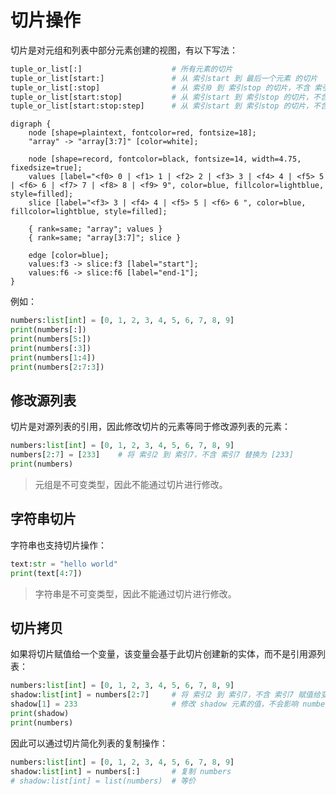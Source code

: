 # 切片操作

切片是对元组和列表中部分元素创建的视图，有以下写法：  

```python
tuple_or_list[:]                    # 所有元素的切片
tuple_or_list[start:]               # 从 索引start 到 最后一个元素 的切片
tuple_or_list[:stop]                # 从 索引0 到 索引stop 的切片，不含 索引stop
tuple_or_list[start:stop]           # 从 索引start 到 索引stop 的切片，不含 索引stop
tuple_or_list[start:stop:step]      # 从 索引start 到 索引stop 的切片，不含 索引stop，步长为 step
```

```graphviz
digraph {
    node [shape=plaintext, fontcolor=red, fontsize=18];
    "array" -> "array[3:7]" [color=white];

    node [shape=record, fontcolor=black, fontsize=14, width=4.75, fixedsize=true];
    values [label="<f0> 0 | <f1> 1 | <f2> 2 | <f3> 3 | <f4> 4 | <f5> 5 | <f6> 6 | <f7> 7 | <f8> 8 | <f9> 9", color=blue, fillcolor=lightblue, style=filled];
    slice [label="<f3> 3 | <f4> 4 | <f5> 5 | <f6> 6 ", color=blue, fillcolor=lightblue, style=filled];

    { rank=same; "array"; values }
    { rank=same; "array[3:7]"; slice }

    edge [color=blue];
    values:f3 -> slice:f3 [label="start"];
    values:f6 -> slice:f6 [label="end-1"];
}
```

例如：  

```python shift
numbers:list[int] = [0, 1, 2, 3, 4, 5, 6, 7, 8, 9]
print(numbers[:])
print(numbers[5:])
print(numbers[:3])
print(numbers[1:4])
print(numbers[2:7:3])
```

## 修改源列表

切片是对源列表的引用，因此修改切片的元素等同于修改源列表的元素：

```python shift
numbers:list[int] = [0, 1, 2, 3, 4, 5, 6, 7, 8, 9]
numbers[2:7] = [233]    # 将 索引2 到 索引7，不含 索引7 替换为 [233]
print(numbers)
```

> 元组是不可变类型，因此不能通过切片进行修改。

## 字符串切片

字符串也支持切片操作：

```python shift
text:str = "hello world"
print(text[4:7])
```

> 字符串是不可变类型，因此不能通过切片进行修改。

## 切片拷贝

如果将切片赋值给一个变量，该变量会基于此切片创建新的实体，而不是引用源列表：

```python shift
numbers:list[int] = [0, 1, 2, 3, 4, 5, 6, 7, 8, 9]
shadow:list[int] = numbers[2:7]     # 将 索引2 到 索引7，不含 索引7 赋值给变量 shadow，将创建新的列表
shadow[1] = 233                     # 修改 shadow 元素的值，不会影响 numbers
print(shadow)
print(numbers)
```

因此可以通过切片简化列表的复制操作：

```python
numbers:list[int] = [0, 1, 2, 3, 4, 5, 6, 7, 8, 9]
shadow:list[int] = numbers[:]       # 复制 numbers
# shadow:list[int] = list(numbers)  # 等价
```

